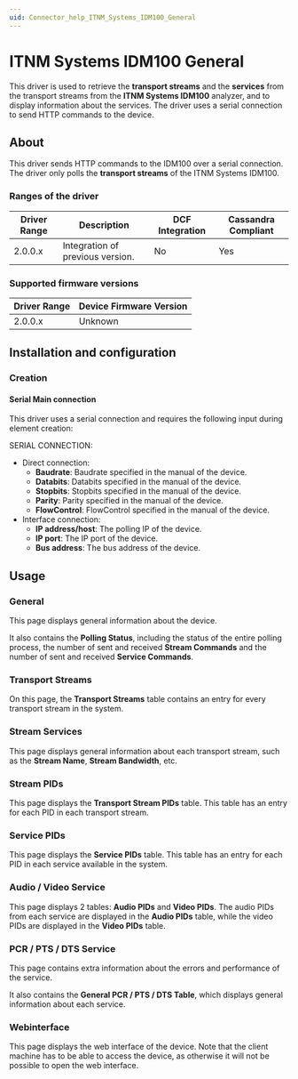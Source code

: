 ```yaml
---
uid: Connector_help_ITNM_Systems_IDM100_General
---
```


# ITNM Systems IDM100 General

This driver is used to retrieve the **transport streams** and the **services** from the transport streams from the **ITNM Systems IDM100** analyzer, and to display information about the services. The driver uses a serial connection to send HTTP commands to the device.

## About

This driver sends HTTP commands to the IDM100 over a serial connection. The driver only polls the **transport streams** of the ITNM Systems IDM100.

### Ranges of the driver

| **Driver Range** | **Description**                  | **DCF Integration** | **Cassandra Compliant** |
|------------------|----------------------------------|---------------------|-------------------------|
| 2.0.0.x          | Integration of previous version. | No                  | Yes                     |

### Supported firmware versions

| **Driver Range** | **Device Firmware Version** |
|------------------|-----------------------------|
| 2.0.0.x          | Unknown                     |

## Installation and configuration

### Creation

#### Serial Main connection

This driver uses a serial connection and requires the following input during element creation:

SERIAL CONNECTION:

- Direct connection:
  - **Baudrate**: Baudrate specified in the manual of the device.
  - **Databits**: Databits specified in the manual of the device.
  - **Stopbits**: Stopbits specified in the manual of the device.
  - **Parity**: Parity specified in the manual of the device.
  - **FlowControl**: FlowControl specified in the manual of the device.
- Interface connection:
  - **IP address/host**: The polling IP of the device.
  - **IP port**: The IP port of the device.
  - **Bus address**: The bus address of the device.

## Usage

### General

This page displays general information about the device.

It also contains the **Polling Status**, including the status of the entire polling process, the number of sent and received **Stream Commands** and the number of sent and received **Service Commands**.

### Transport Streams

On this page, the **Transport Streams** table contains an entry for every transport stream in the system.

### Stream Services

This page displays general information about each transport stream, such as the **Stream Name**, **Stream Bandwidth**, etc.

### Stream PIDs

This page displays the **Transport Stream PIDs** table. This table has an entry for each PID in each transport stream.

### Service PIDs

This page displays the **Service PIDs** table. This table has an entry for each PID in each service available in the system.

### Audio / Video Service

This page displays 2 tables: **Audio PIDs** and **Video PIDs**. The audio PIDs from each service are displayed in the **Audio PIDs** table, while the video PIDs are displayed in the **Video PIDs** table.

### PCR / PTS / DTS Service

This page contains extra information about the errors and performance of the service.

It also contains the **General PCR / PTS / DTS Table**, which displays general information about each service.

### Webinterface

This page displays the web interface of the device. Note that the client machine has to be able to access the device, as otherwise it will not be possible to open the web interface.

